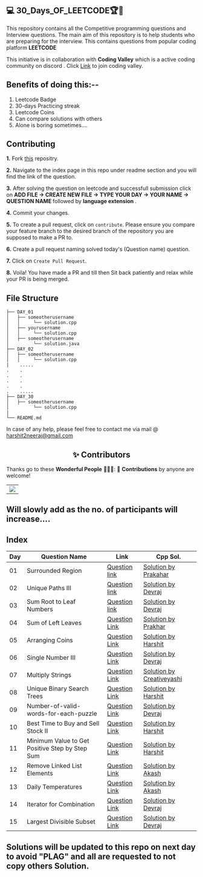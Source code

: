 ## 💻 30_Days_OF_LEETCODE🏆🏅

This repository contains all the Competitive programming questions and Interview questions. The main aim of this repository is to help students who are preparing for the interview. This contains questions from popular coding platform <B>LEETCODE </B>

This initiative is in collaboration with <b>Coding Valley</b> which is a active coding community on discord . 
Click [Link]( https://discord.gg/tgxXx3v3Yg) to join coding valley.

 
## Benefits of doing this:--

1. Leetcode Badge
2. 30-days Practicing streak
3. Leetcode Coins
4. Can compare solutions with others
5. Alone is boring sometimes....

## Contributing

**1.**  Fork [this](https://github.com/Harshit1123/30_Days_OF_LEETCODE) repositry.

**2.** Navigate to the index page in this repo under readme section and you will find the link of the question.

**3.** After solving the question on leetcode and successfull submission click on <B> ADD FILE -> CREATE NEW FILE -> TYPE YOUR DAY -> YOUR NAME -> QUESTION NAME </B>followed by <B>language extension </B>.

**4.** Commit your changes.

**5.** To create a pull request, click on `contribute`. Please ensure you compare your feature branch to the desired branch of the repository you are supposed to make a PR to.

**6.** Create a pull request naming solved today's (Question name) question.

**7.** Click on `Create Pull Request`.

**8.**  Voila! You have made a PR and till then Sit back patiently and relax while your PR is being merged. 

## File Structure
```
├── DAY_01
│   ├── someotherusername
│   │     └── solution.cpp
│   ├── yourusername
│   │     └── solution.cpp
│   ├── someotherusername
│         └── solution.java
├── DAY_02
│   ├── someotherusername
│   │     └── solution.cpp
|    .....
.    .
.    .
.    .
.    .
.    .....
├── DAY_30
│   ├── someotherusername
│         └── solution.cpp
|
└── README.md
```

 In case of any help, please feel free to contact me via mail @ harshit2neeraj@gmail.com
 
<h2 align=center> ✨ Contributors </h2>


Thanks go to these **Wonderful People** 👨🏻‍💻:      🚀 **Contributions** by anyone are welcome! 

<table>
    <tr>
	<td>
  		<a href="https://github.com/Harshit1123/30_Days_OF_LEETCODE/graphs/contributors">
  		<img src="https://contrib.rocks/image?repo=harshit1123/30_Days_OF_LEETCODE" />
  		</a>
	</td>
    </tr>
</table>

  ## Will slowly add as the no. of participants will increase.... 
	
## Index

| Day | Question Name | Link | Cpp Sol. | 
| --- | ------------- | ---- | -------- |
01| Surrounded Region | [Question link](https://leetcode.com/problems/surrounded-regions/)| [Solution by Prakahar](https://github.com/Harshit1123/30_Days_OF_LEETCODE/blob/main/DAY_01/PRAKHAR/sol.cpp)| 
02| Unique Paths III  |	[Question link](https://leetcode.com/problems/unique-paths-iii/)| [Solution by Devraj](https://github.com/Harshit1123/30_Days_OF_LEETCODE/blob/main/DAY_02/Devraj/unique_path_III.cpp)| 
03| Sum Root to Leaf Numbers  |	[Question link](https://leetcode.com/problems/sum-root-to-leaf-numbers/)|[Solution by Devraj](https://github.com/Harshit1123/30_Days_OF_LEETCODE/blob/main/DAY_03/Devraj/Sum_Root_To_Leaf_Numbers.cpp)|
04|Sum of Left Leaves | [Question Link](https://leetcode.com/problems/sum-of-left-leaves/)| [Solution by Prakhar](https://github.com/Harshit1123/30_Days_OF_LEETCODE/blob/main/DAY_04/PRAKHAR/sol.cpp)| 
05|Arranging Coins | [Question Link](https://leetcode.com/problems/arranging-coins/)| [Solution by Harshit](https://github.com/Harshit1123/30_Days_OF_LEETCODE/blob/main/DAY_05/Harshit/Soln.cpp)| 
06|Single Number III |[Question Link](https://leetcode.com/problems/single-number-iii/)|[Solution by Devraj](https://github.com/Harshit1123/30_Days_OF_LEETCODE/blob/main/DAY_06/Devraj/Single_Number_III.cpp) |
07|Multiply Strings |[Question Link](https://leetcode.com/problems/multiply-strings/)|[Solution by Creativeyashi](https://github.com/Harshit1123/30_Days_OF_LEETCODE/blob/main/Day_07/creativeyashi/Multiply_Strings.cpp) |
08|Unique Binary Search Trees |[Question Link](https://leetcode.com/problems/unique-binary-search-trees/)|[Solution by Harshit](https://github.com/Harshit1123/30_Days_OF_LEETCODE/blob/main/DAY_08/Harshit/UBST_sol.cpp)|
09|Number-of-valid-words-for-each-puzzle |[Question Link](https://leetcode.com/problems/number-of-valid-words-for-each-puzzle/)|[Solution by Devraj](https://github.com/Harshit1123/30_Days_OF_LEETCODE/blob/main/DAY_09/Devraj/Number_of_valid_word_for_each_puzzle.cpp)|
10|Best Time to Buy and Sell Stock II|[Question Link](https://leetcode.com/problems/best-time-to-buy-and-sell-stock-ii/)|[Solution by Harshit](https://github.com/Harshit1123/30_Days_OF_LEETCODE/blob/main/DAY_10/Harshit/soln.cpp)|
11|Minimum Value to Get Positive Step by Step Sum|[Question Link](https://leetcode.com/problems/minimum-value-to-get-positive-step-by-step-sum/)|[Solution by Harshit](https://github.com/Harshit1123/30_Days_OF_LEETCODE/blob/main/Day_11/Harshit/soln.cpp)|
12|Remove Linked List Elements|[Question Link](https://leetcode.com/problems/remove-linked-list-elements/)|[Solution by Akash](https://github.com/Harshit1123/30_Days_OF_LEETCODE/blob/main/DAY_12/Akash/Remove_Linked_List_Elements.cpp)|
13|Daily Temperatures|[Question Link](https://leetcode.com/problems/daily-temperatures/)|[Solution by Akash](https://github.com/Harshit1123/30_Days_OF_LEETCODE/blob/main/DAY_13/Akash/2_Daily_Temperatures_(using%20BruteForce%20TLE).cpp.txt)
14| Iterator for Combination|[Question Link](https://leetcode.com/problems/iterator-for-combination/)|[Solution by Devraj](https://github.com/Harshit1123/30_Days_OF_LEETCODE/blob/main/DAY_14/Devraj/Iterator_for_combination.cpp)
15|Largest Divisible Subset|[Question Link](https://leetcode.com/problems/largest-divisible-subset/)|[Solution by Devraj](https://github.com/Harshit1123/30_Days_OF_LEETCODE/blob/main/DAY_15/Devraj/Largest_Divisible_subset.cpp)


## Solutions will be updated to this repo on next day to avoid "PLAG" and all are requested to not copy others Solution.



